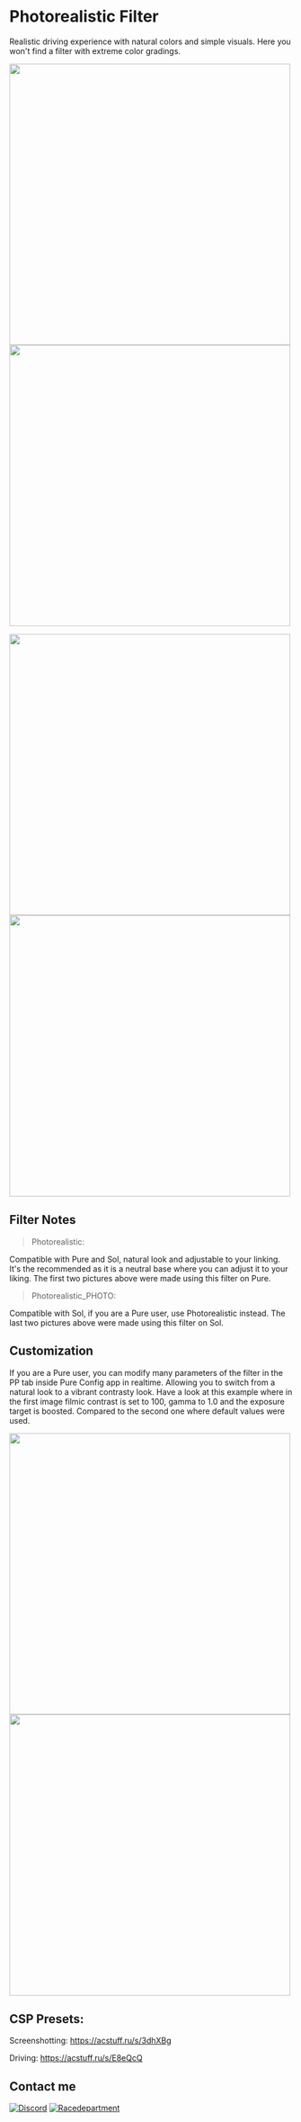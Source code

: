 # Photorealistic Filter
Realistic driving experience with natural colors and simple visuals. Here you won't find a filter with extreme color gradings.

<p float="left">
  <img src="https://user-images.githubusercontent.com/48220543/205511145-0ad09429-cf6b-42a5-b1a6-41994f9b678e.png" width="500" />
  <img src="https://user-images.githubusercontent.com/48220543/205511111-ad77f95b-9535-462f-9c84-9de44cea1a0d.png" width="500" /> 
</p>
<p float="left">
  <img src="https://user-images.githubusercontent.com/90503800/138021047-a7375215-b2ec-47ed-b3c7-414fa487c470.jpg" width="500" />
  <img src="https://user-images.githubusercontent.com/90503800/138021050-15df9dc5-9a0a-428a-9283-28e8e606f2fd.jpg" width="500" /> 
</p>

## Filter Notes
> Photorealistic:

Compatible with Pure and Sol, natural look and adjustable to your linking. It's the recommended as it is a neutral base where you can adjust it to your liking. The first two pictures above were made using this filter on Pure.
 
> Photorealistic_PHOTO:

Compatible with Sol, if you are a Pure user, use Photorealistic instead. The last two pictures above were made using this filter on Sol.

## Customization
If you are a Pure user, you can modify many parameters of the filter in the PP tab inside Pure Config app in realtime. Allowing you to switch from a natural look to a vibrant contrasty look. Have a look at this example where in the first image filmic contrast is set to 100, gamma to 1.0 and the exposure target is boosted. Compared to the second one where default values were used.
<p float="left">
  <img src="https://user-images.githubusercontent.com/48220543/205511116-06a4b308-1804-4c00-8d7f-cbfa34607ba3.png" width="500" />
  <img src="https://user-images.githubusercontent.com/48220543/205511118-b9ad4eed-939f-47e1-8007-cf6e64035bcf.png" width="500" /> 
</p>


## CSP Presets:

Screenshotting: https://acstuff.ru/s/3dhXBg

Driving: https://acstuff.ru/s/E8eQcQ

## Contact me
[![Discord](https://img.shields.io/badge/Discord-5865F2?style=for-the-badge&logo=Discord&logoColor=white)][discord-url] [![Racedepartment](https://img.shields.io/badge/Racedepartment-C64940?style=for-the-badge&logo=data%3Aimage%2Fpng%3Bbase64%2CiVBORw0KGgoAAAANSUhEUgAAACAAAAAgCAMAAABEpIrGAAAA%2FFBMVEUAAAD%2F%2F%2F%2F%2F%2F%2F%2F%2F%2F%2F%2F%2F%2F%2F%2F%2F%2F%2F%2F%2F%2F%2F%2F%2F%2F%2F%2F%2F%2F%2F%2F%2F%2F%2F%2F%2F%2F%2F%2F%2F%2F%2F%2F%2F%2F%2F%2F%2F%2F%2F%2F%2F%2F%2F%2F%2F%2F%2F%2F%2F%2F%2F%2F%2F%2F%2F%2F%2F%2F%2F%2F%2F%2F%2F%2F%2F%2F%2F%2F%2F%2F%2F%2F%2F%2F%2F%2F%2F%2F%2F%2F%2F%2F%2F%2F%2F%2F%2F%2F%2F%2F%2F%2F%2F%2F%2F%2F%2F%2F%2F%2F%2F%2F%2F%2F%2F%2F%2F%2F%2F%2F%2F%2F%2F%2F%2F%2F%2F%2F%2F%2F%2F%2F%2F%2F%2F%2F%2F%2F%2F%2F%2F%2F%2F%2F%2F%2F%2F%2F%2F%2F%2F%2F%2F%2F%2F%2F%2F%2F%2F%2F%2F%2F%2F%2F%2F%2F%2F%2F%2F%2F%2F%2F%2F%2F%2F%2F%2F%2F%2F%2F%2F%2F%2F%2F%2F%2F%2F%2F%2F%2F%2F%2F%2F%2F%2F%2F%2F%2F%2F%2F%2F%2F%2F%2F%2F%2F%2F%2F%2F%2F%2F%2F%2F%2F%2F%2F%2F%2F%2F%2F%2F%2F%2F%2F%2F%2F%2F%2F%2F%2F%2F%2F%2F%2F%2F%2F%2F%2F%2F%2F%2F%2F%2F%2F%2F%2F%2F%2F%2F%2F%2F%2F%2F%2F%2F%2F%2F%2F%2F%2F%2F%2F%2F%2F%2F%2F%2F%2F%2F%2F%2F%2F%2F%2F%2F%2F%2F%2F%2F%2F%2F%2F%2F%2F%2F%2F%2F%2F%2F%2F%2F%2F%2F%2F%2F%2F%2F%2F%2F%2F%2F%2F%2F%2F%2F%2F%2F%2F%2F%2F%2F%2F%2F%2F%2F%2F%2F%2F%2F%2F%2F%2F%2F%2F%2F%2F%2F%2F%2F9Y9aUVAAAAU3RSTlMAAQoMDhIUFRofJCkqLC0yMzU2Nzk8PT5DRkdMUVNXWFpbXmFjZGVmZ2xvcXp9foKDhIWNl5mao6aoqquts7S2uL6%2FwcLDzNXW2ODh5Ofp6%2FT1%2FmVSpjQAAAEvSURBVHjahJOFcgMhEEA37lp3j7u7uyf8%2F7%2BU3TmbAtOX3B2wDwf4l%2BZCYFp%2BsAgLJuOQdyoFjeO3WtBo2knI1f%2FSXmnGDA0pnuyRjCEocXTIyIGaGgrnAEAgGrm6f3p5%2Ffj8%2BkmlksnkWwiIBg1UOotDGgU7jdUrCkgdjXcahVxgJTS2PDFSCGePNs4TCPibaGR4KokJELEdtFHcKQRYaUJMIWSwvMATCUzQgcEVDSw0NgyJAECZfy%2Bw0NqLMitd%2FSTM5cIcN%2FoGUxWpsPECZ4LJoCH46gQdhJ0PhSpPjUETDHx7NNZ2TA8ZuxYEuD2jMcGkfdkCUYA3cz99AU3oRTVcwMmTkZbeiw313aT0o0xgA%2Bp7hslzWCawIvW9oebcv8Oas2RAgkJgr9gyEAMAFuCq64XVrb4AAAAASUVORK5CYII%3D)][racedepartment-url]

[discord-url]: https://discord.gg/Fq3MuQcAp9
[racedepartment-url]: https://www.racedepartment.com/members/javiretwo.392188/
